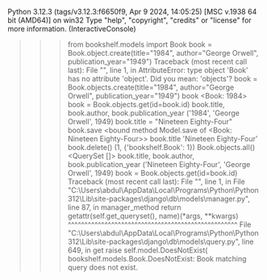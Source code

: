 Python 3.12.3 (tags/v3.12.3:f6650f9, Apr  9 2024, 14:05:25) [MSC v.1938 64 bit (AMD64)] on win32
Type "help", "copyright", "credits" or "license" for more information.
(InteractiveConsole)
>>> from bookshelf.models import Book
>>> book = Book.object.create(title="1984", author="George Orwell", publication_year="1949")
Traceback (most recent call last):
  File "<console>", line 1, in <module>
AttributeError: type object 'Book' has no attribute 'object'. Did you mean: 'objects'?
>>> book = Book.objects.create(title="1984", author="George Orwell", publication_year="1949")
>>> book
<Book: 1984>
>>> book = Book.objects.get(id=book.id)
>>> book.title, book.author, book.publication_year
('1984', 'George Orwell', 1949)
>>> book.title = "Nineteen Eighty-Four" 
>>> book.save
<bound method Model.save of <Book: Nineteen Eighty-Four>>
>>> book.title
'Nineteen Eighty-Four'
>>> book.delete()
(1, {'bookshelf.Book': 1})
>>> Book.objects.all()
<QuerySet []>
>>> book.title, book.author, book.publication_year
('Nineteen Eighty-Four', 'George Orwell', 1949)
>>> book = Book.objects.get(id=book.id)
Traceback (most recent call last):
  File "<console>", line 1, in <module>
  File "C:\Users\abdul\AppData\Local\Programs\Python\Python312\Lib\site-packages\django\db\models\manager.py", line 87, in manager_method
    return getattr(self.get_queryset(), name)(*args, **kwargs)
           ^^^^^^^^^^^^^^^^^^^^^^^^^^^^^^^^^^^^^^^^^^^^^^^^^^^
  File "C:\Users\abdul\AppData\Local\Programs\Python\Python312\Lib\site-packages\django\db\models\query.py", line 649, in get
    raise self.model.DoesNotExist(
bookshelf.models.Book.DoesNotExist: Book matching query does not exist.